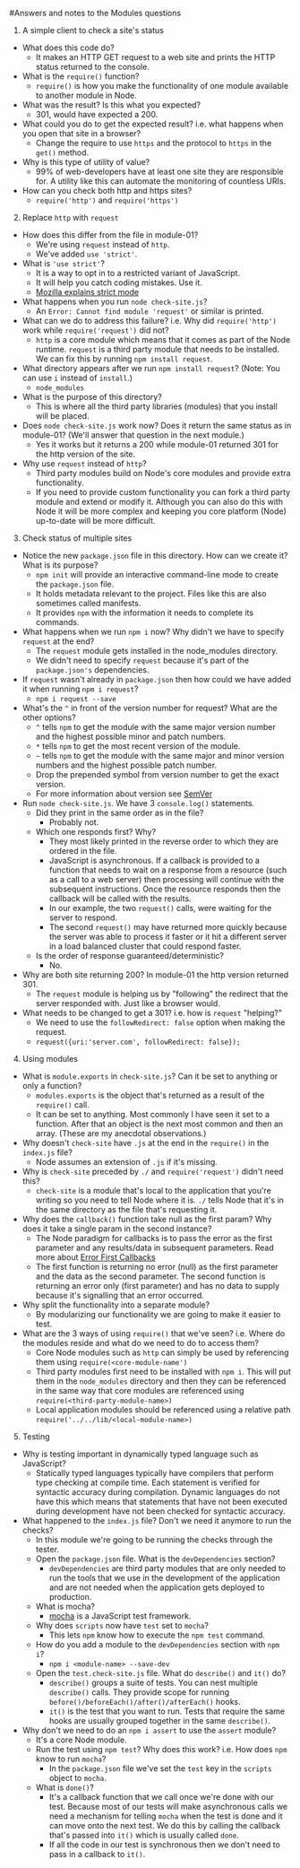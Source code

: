 #Answers and notes to the Modules questions

1. A simple client to check a site's status
  * What does this code do?
    * It makes an HTTP GET request to a web site and prints the HTTP
    status returned to the console.
  * What is the `require()` function?
    * `require()` is how you make the functionality of one module
    available to another module in Node.
  * What was the result? Is this what you expected?
    * 301, would have expected a 200.
  * What could you do to get the expected result? i.e. what happens when you open that site in a browser?
    * Change the require to use `https` and the protocol to `https` in the `get()` method.
  * Why is this type of utility of value?
    * 99% of web-developers have at least one site they are responsible for.
    A utility like this can automate the monitoring of countless URIs.
  * How can you check both http and https sites?
    * `require('http')` and `require('https')`

2. Replace `http` with `request`
  * How does this differ from the file in module-01?
    * We're using `request` instead of `http`.
    * We've added `use 'strict'`.
  * What is `'use strict'`?
    * It is a way to opt in to a restricted variant of JavaScript.
    * It will help you catch coding mistakes. Use it.
    * [Mozilla explains strict mode](https://developer.mozilla.org/en-US/docs/Web/JavaScript/Reference/Strict_mode)
  * What happens when you run `node check-site.js`?
    * An `Error: Cannot find module 'request'` or similar is printed.
  * What can we do to address this failure? i.e. Why did `require('http')` work while
    `require('request')` did not?
    * `http` is a core module which means that it comes as part of the Node runtime.
    `request` is a third party module that needs to be installed. We can
    fix this by running `npm install request`.
  * What directory appears after we run `npm install request`?
  (Note: You can use `i` instead of `install`.)
    * `node_modules`
  * What is the purpose of this directory?
    * This is where all the third party libraries (modules) that you
    install will be placed.
  * Does `node check-site.js` work now?
    Does it return the same status as in module-01? (We'll
    answer that question in the next module.)
    * Yes it works but it returns a 200 while module-01 returned
    301 for the http version of the site.
  * Why use `request` instead of `http`?
    * Third party modules build on Node's core modules and provide
    extra functionality.
    * If you need to provide custom functionality you can fork a
    third party module and extend or modify it. Although you can
    also do this with Node it will be more complex and keeping you
    core platform (Node) up-to-date will be more difficult.

3. Check status of multiple sites
  * Notice the new `package.json` file in this directory.
  How can we create it? What is its purpose?
    * `npm init` will provide an interactive command-line mode
    to create the `package.json` file.
    * It holds metadata relevant to the project. Files like this are
    also sometimes called manifests.
    * It provides `npm` with the information it needs to complete its commands.
  * What happens when we run `npm i` now?
    Why didn't we have to specify `request` at the end?
    * The `request` module gets installed in the node_modules directory.
    * We didn't need to specify `request` because it's part of the
    `package.json's` dependencies.
  * If `request` wasn't already in `package.json` then how could we
  have added it when running `npm i request`?
    * `npm i request --save`
  * What's the `^` in front of the version number for request? What
  are the other options?
    * `^` tells `npm` to get the module with the same major version
    number and the highest possible minor and patch numbers.
    * `*` tells `npm` to get the most recent version of the module.
    * `~` tells `npm` to get the module with the same major and minor
     version numbers and the highest possible patch number.
    * Drop the prepended symbol from version number to get the exact version.
    * For more information about version see [SemVer](http://semver.org/)
  * Run `node check-site.js`. We have 3 `console.log()` statements.
    * Did they print in the same order as in the file?
      * Probably not.
    * Which one responds first? Why?
      * They most likely printed in the reverse order to which they are
      ordered in the file.
      * JavaScript is asynchronous. If a callback is provided to a function
      that needs to wait on a response from a resource (such as a call
      to a web server) then processing will continue with the subsequent
      instructions. Once the resource responds then the callback will
      be called with the results.
      * In our example, the two `request()` calls, were waiting for the
       server to respond.
      * The second `request()` may have returned more quickly because
      the server was able to process it faster or it hit a different
      server in a load balanced cluster that could respond faster.
    * Is the order of response guaranteed/deterministic?
      * No.
  * Why are both site returning 200? In module-01 the http version returned 301.
    * The `request` module is helping us by "following" the redirect that
    the server responded with. Just like a browser would.
  * What needs to be changed to get a 301? i.e. how is `request` "helping?"
    * We need to use the `followRedirect: false` option when making the request.
    * `request({uri:'server.com', followRedirect: false});`

4. Using modules
  * What is `module.exports` in `check-site.js`? Can it be set to anything
  or only a function?
    * `modules.exports` is the object that's returned as a result of the
    `require()` call.
    * It can be set to anything. Most commonly I have seen it set to a
    function. After that an object is the next most common and then an
    array. (These are my anecdotal observations.)
  * Why doesn't `check-site` have `.js` at the end in the `require()` in
  the `index.js` file?
    * Node assumes an extension of `.js` if it's missing.
  * Why is `check-site` preceded by `./` and `require('request')` didn't need this?
    * `check-site` is a module that's local to the application that you're writing
    so you need to tell Node where it is. `./` tells Node that it's in the same
    directory as the file that's requesting it.
  * Why does the `callback()` function take null as the first param?
  Why does it take a single param in the second instance?
    * The Node paradigm for callbacks is to pass the error as the first
    parameter and any results/data in subsequent parameters. Read more about
    [Error First Callbacks](http://fredkschott.com/post/2014/03/understanding-error-first-callbacks-in-node-js/)
    * The first function is returning no error (null) as the first parameter and the data
    as the second parameter. The second function is returning an error only (first parameter)
    and has no data to supply because it's signalling that an error occurred.
  * Why split the functionality into a separate module?
    * By modularizing our functionality we are going to make it easier to test.
  * What are the 3 ways of using `require()` that we've seen? i.e.
  Where do the modules reside and what do we need to do to access them?
    * Core Node modules such as `http` can simply be used by referencing them
     using `require(<core-module-name')`
    * Third party modules first need to be installed with `npm i`. This will
    put them in the `node_modules` directory and then they can be referenced
    in the same way that core modules are referenced using
    `require(<third-party-module-name>)`
    * Local application modules should be referenced using a relative path
    `require('../../lib/<local-module-name>)`

5. Testing
  * Why is testing important in dynamically typed language such as JavaScript?
    * Statically typed languages typically have compilers that perform type
     checking at compile time. Each statement is verified for syntactic accuracy
     during compilation. Dynamic languages do not have this which means that
     statements that have not been executed during development have not been
     checked for syntactic accuracy.
  * What happened to the `index.js` file? Don't we need it anymore to run the checks?
    * In this module we're going to be running the checks through the tester.
	* Open the `package.json` file. What is the `devDependencies` section?
	  * `devDependencies` are third party modules that are only needed to run the tools
	  that we use in the development of the application and are not needed when
	  the application gets deployed to production.
	* What is mocha?
	  * [mocha](http://mochajs.org/) is a JavaScript test framework.
	* Why does `scripts` now have `test` set to `mocha`?
	  * This lets `npm` know how to execute the `npm test` command.
	* How do you add a module to the `devDependencies` section with `npm i`?
	  * `npm i <module-name> --save-dev`
	* Open the `test.check-site.js` file. What do `describe()` and `it()` do?
	  * `describe()` groups a suite of tests. You can nest multiple `describe()`
	  calls. They provide scope for running `before()/beforeEach()/after()/afterEach()`
	  hooks.
	  * `it()` is the test that you want to run. Tests that require the same hooks
	  are usually grouped together in the same `describe()`.
  * Why don't we need to do an `npm i assert` to use the `assert` module?
    * It's a core Node module.
	* Run the test using `npm test`? Why does this work? i.e. How does `npm`
	know to run `mocha`?
	  * In the `package.json` file we've set the `test` key in the `scripts`
	  object to `mocha`.
	* What is `done()`?
	  * It's a callback function that we call once we're done with our test.
	  Because most of our tests will make asynchronous calls we need a mechanism
	  for telling `mocha` when the test is done and it can move onto the next
	  test. We do this by calling the callback that's passed into `it()` which
	  is usually called `done`.
	  * If all the code in our test is synchronous then we don't need to pass in
	  a callback to `it()`.

	  





















